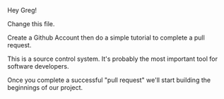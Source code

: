 Hey Greg!

Change this file.

Create a Github Account then do a simple tutorial to complete a pull request.

This is a source control system.  It's probably the most important tool for software developers.

Once you complete a successful "pull request" we'll start building the beginnings of our project.